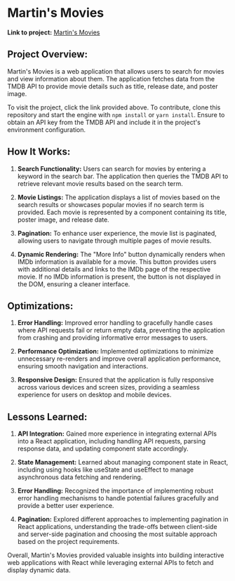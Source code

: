 # Martin's Movies

**Link to project:** [Martin's Movies](https://martins-movies.netlify.app/)

## Project Overview:

Martin's Movies is a web application that allows users to search for movies and view information about them. The application fetches data from the TMDB API to provide movie details such as title, release date, and poster image.

To visit the project, click the link provided above. To contribute, clone this repository and start the engine with `npm install` or `yarn install`. Ensure to obtain an API key from the TMDB API and include it in the project's environment configuration.

## How It Works:

1. **Search Functionality:** Users can search for movies by entering a keyword in the search bar. The application then queries the TMDB API to retrieve relevant movie results based on the search term.

2. **Movie Listings:** The application displays a list of movies based on the search results or showcases popular movies if no search term is provided. Each movie is represented by a component containing its title, poster image, and release date.

3. **Pagination:** To enhance user experience, the movie list is paginated, allowing users to navigate through multiple pages of movie results.

4. **Dynamic Rendering:** The "More Info" button dynamically renders when IMDb information is available for a movie. This button provides users with additional details and links to the IMDb page of the respective movie. If no IMDb information is present, the button is not displayed in the DOM, ensuring a cleaner interface.

## Optimizations:

1. **Error Handling:** Improved error handling to gracefully handle cases where API requests fail or return empty data, preventing the application from crashing and providing informative error messages to users.

2. **Performance Optimization:** Implemented optimizations to minimize unnecessary re-renders and improve overall application performance, ensuring smooth navigation and interactions.

3. **Responsive Design:** Ensured that the application is fully responsive across various devices and screen sizes, providing a seamless experience for users on desktop and mobile devices.

## Lessons Learned:

1. **API Integration:** Gained more experience in integrating external APIs into a React application, including handling API requests, parsing response data, and updating component state accordingly.

2. **State Management:** Learned about managing component state in React, including using hooks like useState and useEffect to manage asynchronous data fetching and rendering.

3. **Error Handling:** Recognized the importance of implementing robust error handling mechanisms to handle potential failures gracefully and provide a better user experience.

4. **Pagination:** Explored different approaches to implementing pagination in React applications, understanding the trade-offs between client-side and server-side pagination and choosing the most suitable approach based on the project requirements.

Overall, Martin's Movies provided valuable insights into building interactive web applications with React while leveraging external APIs to fetch and display dynamic data.
